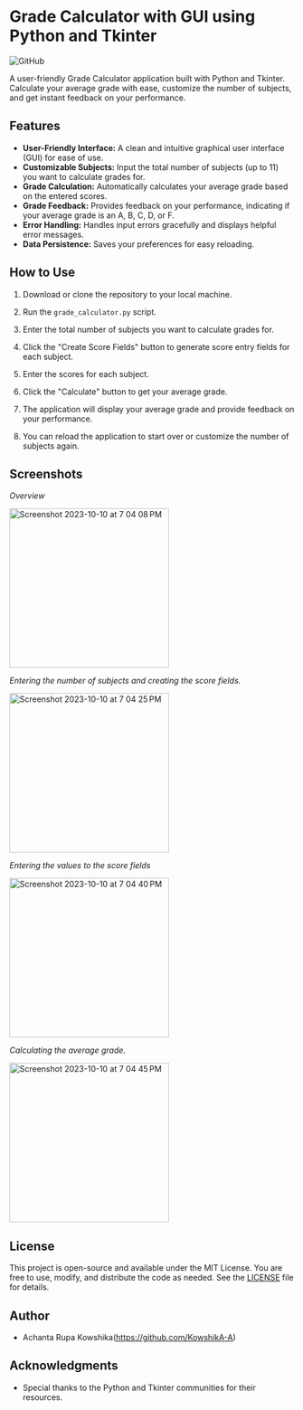 # Grade Calculator with GUI using Python and Tkinter

![GitHub](https://img.shields.io/github/license/KowshikA-A/Grade_Calculator)

A user-friendly Grade Calculator application built with Python and Tkinter. Calculate your average grade with ease, customize the number of subjects, and get instant feedback on your performance.

## Features

- **User-Friendly Interface:** A clean and intuitive graphical user interface (GUI) for ease of use.
- **Customizable Subjects:** Input the total number of subjects (up to 11) you want to calculate grades for.
- **Grade Calculation:** Automatically calculates your average grade based on the entered scores.
- **Grade Feedback:** Provides feedback on your performance, indicating if your average grade is an A, B, C, D, or F.
- **Error Handling:** Handles input errors gracefully and displays helpful error messages.
- **Data Persistence:** Saves your preferences for easy reloading.

## How to Use

1. Download or clone the repository to your local machine.

2. Run the `grade_calculator.py` script.

3. Enter the total number of subjects you want to calculate grades for.

4. Click the "Create Score Fields" button to generate score entry fields for each subject.

5. Enter the scores for each subject.

6. Click the "Calculate" button to get your average grade.

7. The application will display your average grade and provide feedback on your performance.

8. You can reload the application to start over or customize the number of subjects again.

## Screenshots

*Overview*

<img width="282" alt="Screenshot 2023-10-10 at 7 04 08 PM" src="https://github.com/KowshikA-A/Grade_Calculator/assets/92981602/b65ac3f3-93c3-44c3-a1c6-99e9e4f47027">

*Entering the number of subjects and creating the score fields.*

<img width="282" alt="Screenshot 2023-10-10 at 7 04 25 PM" src="https://github.com/KowshikA-A/Grade_Calculator/assets/92981602/38a20163-d645-4f17-be57-1608828a2404">

*Entering the values to the score fields*

<img width="282" alt="Screenshot 2023-10-10 at 7 04 40 PM" src="https://github.com/KowshikA-A/Grade_Calculator/assets/92981602/368c5835-e425-4dfa-9dd3-4e0d23ce3eda">


*Calculating the average grade.*

<img width="282" alt="Screenshot 2023-10-10 at 7 04 45 PM" src="https://github.com/KowshikA-A/Grade_Calculator/assets/92981602/9211b414-7d51-41e6-9842-8c35788c88d9">


## License

This project is open-source and available under the MIT License. You are free to use, modify, and distribute the code as needed. See the [LICENSE](LICENSE) file for details.

## Author

- Achanta Rupa Kowshika(https://github.com/KowshikA-A)

## Acknowledgments

- Special thanks to the Python and Tkinter communities for their resources.

